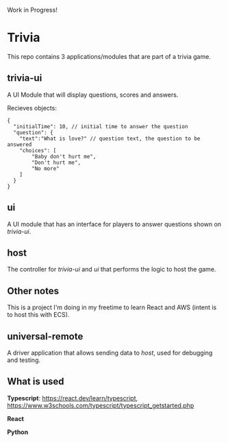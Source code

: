 Work in Progress!
# Trivia
This repo contains 3 applications/modules that are part of a trivia game.

## trivia-ui
A UI Module that will display questions, scores and answers.

Recieves objects:
```
{
  "initialTime": 10, // initial time to answer the question
  "question": {
    "text":"What is love?" // question text, the question to be answered
    "choices": [
        "Baby don't hurt me",
        "Don't hurt me",
        "No more"
    ]
  }
}
```

## ui
A UI module that has an interface for players to answer questions shown on *trivia-ui*.

## host
The controller for *trivia-ui* and *ui* that performs the logic to host the game.

## Other notes
This is a project I'm doing in my freetime to learn React and AWS (intent is to host this with ECS).

## universal-remote
A driver application that allows sending data to *host*, used for debugging and testing.

## What is used
**Typescript**: https://react.dev/learn/typescript, https://www.w3schools.com/typescript/typescript_getstarted.php

**React**

**Python**